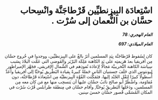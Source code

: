 <h1 dir="rtl">اسْتِعادَة البِيزنطيِّين قَرْطاجَنَّة وانْسِحاب حسَّان بن النُّعمان إلى سُرْت  .</h1>

<h5 dir="rtl">العام الهجري:  78

العام الميلادي: 697

</h5>

<p dir="rtl">كان لِسُقوط قَرْطاجَنَّة بِيَدِ المسلمين أثرٌ بالغٌ على البِيزنطيِّين، ووجدوا في خُروج حسَّان مِن أفريقيا بعدَ هَزيمتِه على يَدِ الكاهنة مَلِكَة البَرْبَر والفَوضى التي عَمَّت البلادَ بِسَبب سِياسَة الكاهنة التَّخريبيَّة مَجالًا لِإعادَة نُفوذِهم في الشَّمال الإفريقي، فجَهَّز الإمبراطور لِيونتوس الذي خَلَفَ جستنيان الثاني حَملةً كبيرةً بِقيادة البَطْريق يُوحَنَّا إلى أفريقيا وأَعَدَّ أُسطولًا كبيرًا لِنَقْل الجُنْد إليها، فتَمَكَّنَت القُوَّة البِيزنطيَّة مِن اسْتِعادَة قَرْطاجَنَّة، دون مُقاوَمة، واضْطَرَّ أبو صالح نائبُ حسَّان عليها أن يَنسحِب منها مع مَن كان معه مِن المسلمين، ودَخَلها البَطريقُ يُوحَنَّا, وأقام حسَّان في مِنطقَة طرابلس قُرْبَ سُرْت في المكان المُسَمَّى قُصور حسَّان خمسَ سِنين.</p></br>
